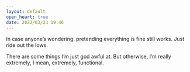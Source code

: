 ```yaml
---
layout: default
open_heart: true
date: 2022/03/23 19:46
---
```


In case anyone’s wondering, pretending everything is fine still works. Just ride out the lows.

There are some things I’m just god awful at. But otherwise, I’m really extremely, I mean, extremely, functional.
